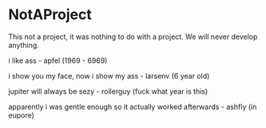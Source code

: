 # NotAProject
This not a project, it was nothing to do with a project. We will never develop anything.

i like ass - apfel (1969 - 6969)

i show you my face, now i show my ass - larsenv (6 year old)

jupiter will always be sezy - rollerguy (fuck what year is this)

apparently i was gentle enough so it actually worked afterwards - ashfly (in eupore)
